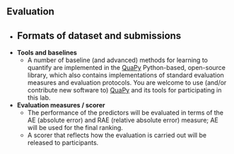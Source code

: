 ## Evaluation 

- **Formats of dataset and submissions**
  - 
- **Tools and baselines**
  - A number of baseline (and advanced) methods for learning to quantify are implemented in the [QuaPy](https://pypi.org/project/QuaPy/) Python-based, open-source library, which also contains implementations of standard evaluation measures and evaluation protocols. You are welcome to use (and/or contribute new software to) [QuaPy](https://pypi.org/project/QuaPy/) and its tools for participating in this lab.
- **Evaluation measures / scorer**
  - The performance of the predictors will be evaluated in terms of the AE (absolute error) and RAE (relative absolute error) measure; AE will be used for the final ranking. 
  - A scorer that reflects how the evaluation is carried out will be released to participants.
